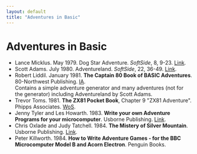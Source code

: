 ```yaml
---
layout: default
title: "Adventures in Basic"
---
```


# Adventures in Basic
* Lance Micklus. May 1979. Dog Star Adventure. *SoftSide*, 8, 9-23. [Link](https://archive.org/details/softside-magazine-08/page/n8/mode/2up).
* Scott Adams. July 1980. Adventureland. *SoftSide*, 22, 36-49. [Link](https://archive.org/details/softside-magazine-22/page/n35/mode/2up).
* Robert Liddil. January 1981. **The Captain 80 Book of BASIC Adventures**. 80-Northwest Publishing. [IA](https://archive.org/details/Captain80BasicAdventures/mode/2up).  
  Contains a simple adventure generator and many adventures (not for the generator) including Adventureland by Scott Adams.
* Trevor Toms. 1981. **The ZX81 Pocket Book**, Chapter 9 "ZX81 Adventure". Phipps Associates. [WoS](https://worldofspectrum.org/archive/books/zx81-pocket-book-the).
* Jenny Tyler and Les Howarth. 1983. **Write your own Adventure Programs for your microcomputer**. Usborne Publishing. [Link](https://usborne.com/us/books/computer-and-coding-books).
* Chris Oxlade and Judy Tatchell. 1984. **The Mistery of Silver Mountain**. Usborne Publishing. [Link](https://usborne.com/us/books/computer-and-coding-books).
* Peter Killworth. 1984. **How to Write Adventure Games - for the BBC Microcomputer Model B and Acorn Electron**. Penguin Books.
